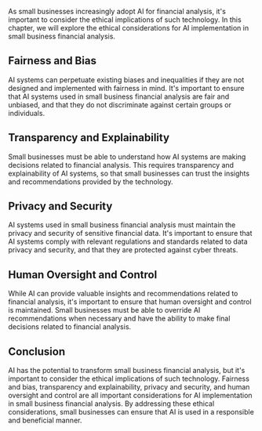 

As small businesses increasingly adopt AI for financial analysis, it's important to consider the ethical implications of such technology. In this chapter, we will explore the ethical considerations for AI implementation in small business financial analysis.

Fairness and Bias
-----------------

AI systems can perpetuate existing biases and inequalities if they are not designed and implemented with fairness in mind. It's important to ensure that AI systems used in small business financial analysis are fair and unbiased, and that they do not discriminate against certain groups or individuals.

Transparency and Explainability
-------------------------------

Small businesses must be able to understand how AI systems are making decisions related to financial analysis. This requires transparency and explainability of AI systems, so that small businesses can trust the insights and recommendations provided by the technology.

Privacy and Security
--------------------

AI systems used in small business financial analysis must maintain the privacy and security of sensitive financial data. It's important to ensure that AI systems comply with relevant regulations and standards related to data privacy and security, and that they are protected against cyber threats.

Human Oversight and Control
---------------------------

While AI can provide valuable insights and recommendations related to financial analysis, it's important to ensure that human oversight and control is maintained. Small businesses must be able to override AI recommendations when necessary and have the ability to make final decisions related to financial analysis.

Conclusion
----------

AI has the potential to transform small business financial analysis, but it's important to consider the ethical implications of such technology. Fairness and bias, transparency and explainability, privacy and security, and human oversight and control are all important considerations for AI implementation in small business financial analysis. By addressing these ethical considerations, small businesses can ensure that AI is used in a responsible and beneficial manner.
